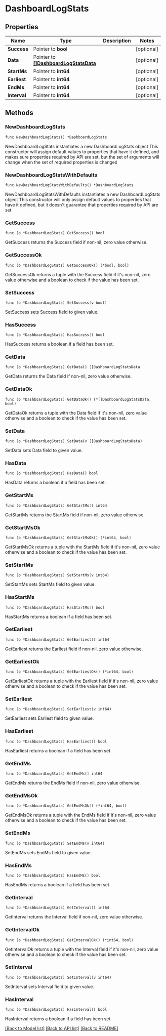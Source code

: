 # DashboardLogStats

## Properties

Name | Type | Description | Notes
------------ | ------------- | ------------- | -------------
**Success** | Pointer to **bool** |  | [optional] 
**Data** | Pointer to [**[]DashboardLogStatsData**](DashboardLogStatsData.md) |  | [optional] 
**StartMs** | Pointer to **int64** |  | [optional] 
**Earliest** | Pointer to **int64** |  | [optional] 
**EndMs** | Pointer to **int64** |  | [optional] 
**Interval** | Pointer to **int64** |  | [optional] 

## Methods

### NewDashboardLogStats

`func NewDashboardLogStats() *DashboardLogStats`

NewDashboardLogStats instantiates a new DashboardLogStats object
This constructor will assign default values to properties that have it defined,
and makes sure properties required by API are set, but the set of arguments
will change when the set of required properties is changed

### NewDashboardLogStatsWithDefaults

`func NewDashboardLogStatsWithDefaults() *DashboardLogStats`

NewDashboardLogStatsWithDefaults instantiates a new DashboardLogStats object
This constructor will only assign default values to properties that have it defined,
but it doesn't guarantee that properties required by API are set

### GetSuccess

`func (o *DashboardLogStats) GetSuccess() bool`

GetSuccess returns the Success field if non-nil, zero value otherwise.

### GetSuccessOk

`func (o *DashboardLogStats) GetSuccessOk() (*bool, bool)`

GetSuccessOk returns a tuple with the Success field if it's non-nil, zero value otherwise
and a boolean to check if the value has been set.

### SetSuccess

`func (o *DashboardLogStats) SetSuccess(v bool)`

SetSuccess sets Success field to given value.

### HasSuccess

`func (o *DashboardLogStats) HasSuccess() bool`

HasSuccess returns a boolean if a field has been set.

### GetData

`func (o *DashboardLogStats) GetData() []DashboardLogStatsData`

GetData returns the Data field if non-nil, zero value otherwise.

### GetDataOk

`func (o *DashboardLogStats) GetDataOk() (*[]DashboardLogStatsData, bool)`

GetDataOk returns a tuple with the Data field if it's non-nil, zero value otherwise
and a boolean to check if the value has been set.

### SetData

`func (o *DashboardLogStats) SetData(v []DashboardLogStatsData)`

SetData sets Data field to given value.

### HasData

`func (o *DashboardLogStats) HasData() bool`

HasData returns a boolean if a field has been set.

### GetStartMs

`func (o *DashboardLogStats) GetStartMs() int64`

GetStartMs returns the StartMs field if non-nil, zero value otherwise.

### GetStartMsOk

`func (o *DashboardLogStats) GetStartMsOk() (*int64, bool)`

GetStartMsOk returns a tuple with the StartMs field if it's non-nil, zero value otherwise
and a boolean to check if the value has been set.

### SetStartMs

`func (o *DashboardLogStats) SetStartMs(v int64)`

SetStartMs sets StartMs field to given value.

### HasStartMs

`func (o *DashboardLogStats) HasStartMs() bool`

HasStartMs returns a boolean if a field has been set.

### GetEarliest

`func (o *DashboardLogStats) GetEarliest() int64`

GetEarliest returns the Earliest field if non-nil, zero value otherwise.

### GetEarliestOk

`func (o *DashboardLogStats) GetEarliestOk() (*int64, bool)`

GetEarliestOk returns a tuple with the Earliest field if it's non-nil, zero value otherwise
and a boolean to check if the value has been set.

### SetEarliest

`func (o *DashboardLogStats) SetEarliest(v int64)`

SetEarliest sets Earliest field to given value.

### HasEarliest

`func (o *DashboardLogStats) HasEarliest() bool`

HasEarliest returns a boolean if a field has been set.

### GetEndMs

`func (o *DashboardLogStats) GetEndMs() int64`

GetEndMs returns the EndMs field if non-nil, zero value otherwise.

### GetEndMsOk

`func (o *DashboardLogStats) GetEndMsOk() (*int64, bool)`

GetEndMsOk returns a tuple with the EndMs field if it's non-nil, zero value otherwise
and a boolean to check if the value has been set.

### SetEndMs

`func (o *DashboardLogStats) SetEndMs(v int64)`

SetEndMs sets EndMs field to given value.

### HasEndMs

`func (o *DashboardLogStats) HasEndMs() bool`

HasEndMs returns a boolean if a field has been set.

### GetInterval

`func (o *DashboardLogStats) GetInterval() int64`

GetInterval returns the Interval field if non-nil, zero value otherwise.

### GetIntervalOk

`func (o *DashboardLogStats) GetIntervalOk() (*int64, bool)`

GetIntervalOk returns a tuple with the Interval field if it's non-nil, zero value otherwise
and a boolean to check if the value has been set.

### SetInterval

`func (o *DashboardLogStats) SetInterval(v int64)`

SetInterval sets Interval field to given value.

### HasInterval

`func (o *DashboardLogStats) HasInterval() bool`

HasInterval returns a boolean if a field has been set.


[[Back to Model list]](../README.md#documentation-for-models) [[Back to API list]](../README.md#documentation-for-api-endpoints) [[Back to README]](../README.md)


